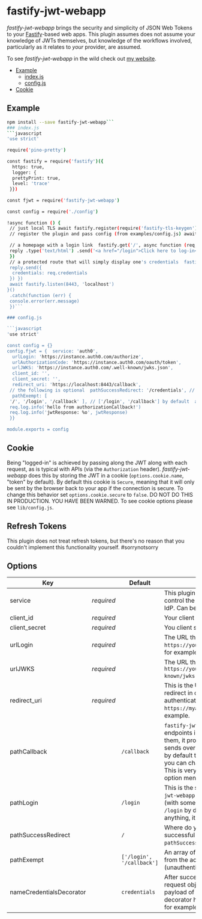
# fastify-jwt-webapp  
  
*fastify-jwt-webapp* brings the security and simplicity of JSON Web Tokens to your [Fastify][fastify]-based web apps.  This plugin assumes does not assume your knowledge of JWTs themselves, but knowledge of the workflows involved, particularly as it relates to *your* provider, are assumed.  
  
To see *fastify-jwt-webapp* in the wild check out [my website](https://www.charlesread.io).  
  
[fastify]: https://fastify.io/  
  
<!-- toc -->  
  
- [Example](#example)  
  * [index.js](#indexjs)  
  * [config.js](#configjs)  
- [Cookie](#cookie)  
  
<!-- tocstop -->  
  
## Example  
```bash  
npm install --save fastify-jwt-webapp```  
### index.js  
```javascript  
'use strict'  
  
require('pino-pretty')  
  
const fastify = require('fastify')({  
  https: true,  
  logger: {  
  prettyPrint: true,  
  level: 'trace'  
 }})  
  
const fjwt = require('fastify-jwt-webapp')  
  
const config = require('./config')  
  
!async function () {  
 // just local TLS await fastify.register(require('fastify-tls-keygen'))  
 // register the plugin and pass config (from examples/config.js) await fastify.register(fjwt, config.fjwt)  
  
 // a homepage with a login link  fastify.get('/', async function (req, reply) {  
 reply .type('text/html') .send('<a href="/login">Click here to log-in</a>')  
 })  
 // a protected route that will simply display one's credentials  fastify.get('/credentials', async function (req, reply) {  
 reply.send({  
  credentials: req.credentials  
 }) })  
 await fastify.listen(8443, 'localhost')  
}()  
 .catch(function (err) {  
 console.error(err.message)  
 })``` 
 
### config.js  

```javascript  
'use strict'  
  
const config = {}  
config.fjwt = {  service: 'auth0',  
  urlLogin: 'https://instance.auth0.com/authorize',  
  urlAuthorizationCode: 'https://instance.auth0.com/oauth/token',  
  urlJWKS: 'https://instance.auth0.com/.well-known/jwks.json',  
  client_id: '',  
  client_secret: '',  
  redirect_uri: 'https://localhost:8443/callback',  
 // the following is optional  pathSuccessRedirect: '/credentials', // '/' by default  
  pathExempt: [  
 '/', '/login', '/callback' ], // ['/login', '/callback'] by default  authorizationCallback: async function (jwtResponse, req, reply) {  
 req.log.info('hello from authorizationCallback!')  
 req.log.info('jwtResponse: %o', jwtResponse)  
 }}  
  
module.exports = config  
```  
  
## Cookie  
  
Being "logged-in" is achieved by passing along the JWT along with each request, as is typical with APIs (via the `Authorization` header). *fastify-jwt-webapp* does this by storing the JWT in a cookie (`options.cookie.name`, "token" by default).  By default this cookie is `Secure`, meaning that it will only be sent by the browser back to your app if the connection is secure.  To change this behavior set `options.cookie.secure` to `false`.  DO NOT DO THIS IN PRODUCTION.  YOU HAVE BEEN WARNED.  To see cookie options please see `lib/config.js`.
  
## Refresh Tokens  
  
This plugin does not treat refresh tokens, but there's no reason that you couldn't implement this functionality yourself. #sorrynotsorry  
  
## Options  
  
| Key |   | Default | Description |
| --- | --- | --- | --- |
| service | _required_  |  | This plugin makes use of "templates" that control the parameters that are sent to the IdP.  Can be `auth0` or `o365` right now. |
| client_id | _required_ |  | Your client ID. |
| client_secret | _required_ |  | You client secret. |
| urlLogin | _required_ |  | The URL that your IdP uses for login, `https://yourinstance.auth0.com/authorize`, for example. |
| urlJWKS | _required_ |  | The URL that serves your JWKS, `https://yourinstance.auth0.com/.well-known/jwks.json`, for example. |
| redirect_uri | _required_ |  | This is the URL to which an IdP should redirect in order to process the successful authentication, `https://myapp.example.com/callback`, for example. |
| pathCallback |  | `/callback` | `fastify-jwt-webapp` creates several endpoints in your application, this is one of them, it processes the stuff that your IdP sends over after successful authentication, by default the endpoint is `/callback`, but you can change that with this parameter.  This is very related to the `redirect_uri` option mentioned above. |
| pathLogin |  | `/login` | This is the second endpoint that `fastify-jwt-webapp` adds, it redirects to `urlLogin` (with some other stuff along the way), it's `/login` by default, but you can change it to anything, it's just aesthetic. |
| pathSuccessRedirect |  | `/` | Where do you get redirected after successful authentication?  `pathSuccessRedirect`, that's where. |
| pathExempt |   | `['/login', '/callback']` | An array of endpoint paths to be excluded from the actions of the plugin (unauthenticated routes). |
| nameCredentialsDecorator |  | `credentials` | After successful authentication, the fastify request object will be decorated with the payload of the JWT, you can control that decorator here, `req.theLoggedInUsersInfo` for example. |